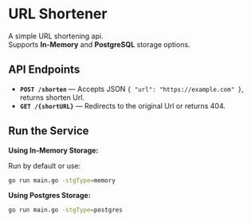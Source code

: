 # URL Shortener

A simple URL shortening api.  
Supports **In-Memory** and **PostgreSQL** storage options.

##  API Endpoints

- **`POST /shorten`** — Accepts JSON `{ "url": "https://example.com" }`, returns shorten Url.
- **`GET /{shortURL}`** — Redirects to the original Url or returns 404.

## Run the Service

**Using In-Memory Storage:**

Run by default or use:
```sh
go run main.go -stgType=memory
```


**Using Postgres Storage:**
```sh
go run main.go -stgType=postgres
```